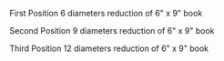 First Position 
6 diameters reduction 
of 6" x 9" book 

Second Position 
9 diameters reduction 
of 6" x 9" book 

Third Position 
12 diameters reduction 
of 6" x 9" book 
